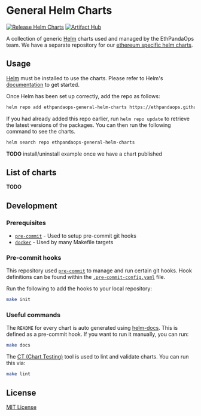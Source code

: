 # General Helm Charts

[![Release Helm Charts](https://github.com/ethpandaops/general-helm-charts/actions/workflows/release.yaml/badge.svg)](https://github.com/ethpandaops/general-helm-charts/actions/workflows/release.yaml)
[![Artifact Hub](https://img.shields.io/endpoint?url=https://artifacthub.io/badge/repository/general-helm-charts)](https://artifacthub.io/packages/search?repo=general-helm-charts)

A collection of generic [Helm](https://helm.sh/) charts used and managed by the EthPandaOps team. We have a separate repository for our [ethereum specific helm charts](https://github.com/ethpandaops/ethereum-helm-charts).

## Usage

[Helm](https://helm.sh) must be installed to use the charts.  Please refer to
Helm's [documentation](https://helm.sh/docs) to get started.

Once Helm has been set up correctly, add the repo as follows:

```sh
helm repo add ethpandaops-general-helm-charts https://ethpandaops.github.io/general-helm-charts
```

If you had already added this repo earlier, run `helm repo update` to retrieve
the latest versions of the packages.  You can then run the following command to see the charts.

```sh
helm search repo ethpandaops-general-helm-charts
```

**TODO** install/uninstall example once we have a chart published

## List of charts

**TODO**

## Development

### Prerequisites

- [`pre-commit`](https://pre-commit.com/) - Used to setup pre-commit git hooks
- [`docker`](https://www.docker.com/) - Used by many Makefile targets

### Pre-commit hooks

This repository used [`pre-commit`](https://pre-commit.com/) to manage and run certain git hooks. Hook definitions can be found within the [`.pre-commit-config.yaml`](.pre-commit-config.yaml) file.

Run the following to add the hooks to your local repository:

```sh
make init
```

### Useful commands

The `README` for every chart is auto generated using [helm-docs](https://github.com/norwoodj/helm-docs). This is defined as a pre-commit hook. If you want to run it manually, you can run:

```sh
make docs
```

The [CT (Chart Testing)](https://github.com/helm/chart-testing) tool is used to lint and validate charts. You can run this via:

```sh
make lint
```

## License

[MIT License](LICENSE)
